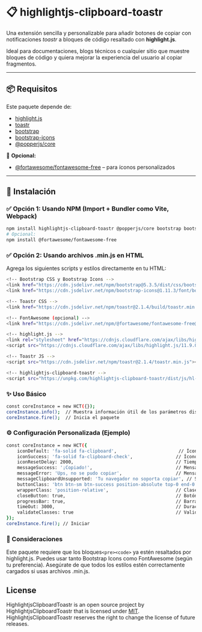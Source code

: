 # 📋 highlightjs-clipboard-toastr

Una extensión sencilla y personalizable para añadir botones de copiar con notificaciones *toastr* a bloques de código resaltado con **highlight.js**.

Ideal para documentaciones, blogs técnicos o cualquier sitio que muestre bloques de código y quiera mejorar la experiencia del usuario al copiar fragmentos.

---

## 📦 Requisitos

Este paquete depende de:

- [highlight.js](https://highlightjs.org/)
- [toastr](https://codeseven.github.io/toastr/)
- [bootstrap](https://getbootstrap.com/)
- [bootstrap-icons](https://icons.getbootstrap.com/)
- [@popperjs/core](https://popper.js.org/docs/v2/)

🔁 **Opcional:**

- [@fortawesome/fontawesome-free](https://fontawesome.com/) – para íconos personalizados

---

## 🚀 Instalación

### ✅ Opción 1: Usando NPM (Import + Bundler como Vite, Webpack)

```bash
npm install highlightjs-clipboard-toastr @popperjs/core bootstrap bootstrap-icons highlight.js toastr
# Opcional:
npm install @fortawesome/fontawesome-free
```
### ✅ Opción 2: Usando archivos .min.js en HTML
Agrega los siguientes scripts y estilos directamente en tu HTML:
```bash
<!-- Bootstrap CSS y Bootstrap Icons -->
<link href="https://cdn.jsdelivr.net/npm/bootstrap@5.3.5/dist/css/bootstrap.min.css" rel="stylesheet">
<link href="https://cdn.jsdelivr.net/npm/bootstrap-icons@1.11.3/font/bootstrap-icons.min.css" rel="stylesheet">

<!-- Toastr CSS -->
<link href="https://cdn.jsdelivr.net/npm/toastr@2.1.4/build/toastr.min.css" rel="stylesheet">

<!-- FontAwesome (opcional) -->
<link href="https://cdn.jsdelivr.net/npm/@fortawesome/fontawesome-free@6.7.2/css/fontawesome.min.css" rel="stylesheet">

<!-- highlight.js -->
<link rel="stylesheet" href="https://cdnjs.cloudflare.com/ajax/libs/highlight.js/11.9.0/styles/default.min.css">
<script src="https://cdnjs.cloudflare.com/ajax/libs/highlight.js/11.9.0/highlight.min.js"></script>

<!-- Toastr JS -->
<script src="https://cdn.jsdelivr.net/npm/toastr@2.1.4/toastr.min.js"></script>

<!-- highlightjs-clipboard-toastr -->
<script src="https://unpkg.com/highlightjs-clipboard-toastr/dist/js/hl-clip-toast.min.js"></script>
```
### ✨ Uso Básico
```bash
const coreInstance = new HCT({});
coreInstance.info();  // Muestra información útil de los parámetros disponibles
coreInstance.fire();  // Inicia el paquete
```
### ⚙️ Configuración Personalizada (Ejemplo)
```bash
const coreInstance = new HCT({
    iconDefault: 'fa-solid fa-clipboard',                       // Ícono por defecto
    iconSuccess: 'fa-solid fa-clipboard-check',                // Ícono al copiar exitosamente
    iconResetDelay: 2000,                                      // Tiempo para resetear ícono (ms)
    messageSuccess: '¡Copiado!',                               // Mensaje de éxito
    messageError: 'Ups, no se pudo copiar',                    // Mensaje de error
    messageClipboardUnsupported: 'Tu navegador no soporta copiar', // Si el navegador no soporta el portapapeles
    buttonClass: 'btn btn-sm btn-success position-absolute top-0 end-0 m-2', // Clase del botón
    wrapperClass: 'position-relative',                         // Clase del contenedor
    closeButton: true,                                         // Botón de cerrar en toastr
    progressBar: true,                                         // Barra de progreso en toastr
    timeOut: 3000,                                             // Duración de toastr (ms)
    validateClasses: true                                      // Validar clases del botón
});
coreInstance.fire(); // Iniciar
```
### 🧪 Consideraciones
Este paquete requiere que los bloques`<pre><code>` ya estén resaltados por highlight.js.
Puedes usar tanto Bootstrap Icons como FontAwesome (según tu preferencia).
Asegúrate de que todos los estilos estén correctamente cargados si usas archivos .min.js.

## License

HighlightjsClipboardToastr is an open source project by HighlightjsClipboardToastr that is licensed under [MIT](https://opensource.org/licenses/MIT).
HighlightjsClipboardToastr  reserves the right to change the license of future releases.